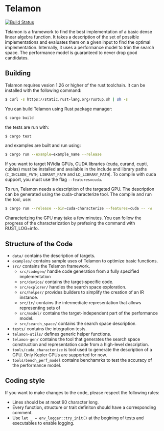 # Telamon

[![Build Status](https://travis-ci.org/ulysseB/telamon.svg?branch=master)](https://travis-ci.org/ulysseB/telamon)

Telamon is a framework to find the best implementation of a basic dense linear
algebra function. It takes a description of the set of possible implementations
and evaluates them on a given input to find the optimal implementation.
Internally, it uses a performance model to trim the search space. The
performance model is guaranteed to never drop good candidates.

## Building

Telamon requires vesion 1.26 or higher of the rust toolchain. It can be installed with the
following command:

```bash
$ curl -s https://static.rust-lang.org/rustup.sh | sh -s
```

You can build Telamon using Rust package manager:

```bash
$ cargo build
```
the tests are run with:
```c
$ cargo test
```
and examples are built and run using:
```bash
$ cargo run --example=example_name --release
```

If you want to target NVidia GPUs, CUDA libraries (cuda, curand, cupti, cublas) must be
installed and available in the include and library paths (`C_INCLUDE_PATH`, `LIBRARY_PATH`
and `LD_LIBRARY_PATH`). To compile with cuda support, you must use the flag
`--features=cuda`.

To run, Telamon needs a description of the targeted GPU. The description can be generated
using the cuda-characterize tool. The compile and run the tool, use:
```bash
$ cargo run --release --bin=cuda-characterize --features=cuda -- -w
```
Characterizing the GPU may take a few minutes. You can follow the progress of
the characterization by prefexing the command with RUST_LOG=info.

## Structure of the Code

* `data/` contains the description of targets.
* `examples/` contains sample uses of Telamon to optimize basic functions.
* `src/` contains the Telamon framework.
  * `src/codegen/` handle code generation from a fully specified implementation
  * `src/device/` contains the target-specific code.
  * `src/explorer/` handles the search space exploration.
  * `src/helper/` provides builders to simplify the creation of an IR instance.
  * `src/ir/` contains the intermediate representation that allows representing sets of
  * `src/model/` contains the target-independent part of the performance model.
  * `src/search_space/` contains the search space description.
* `tests/` contains the integration tests.
* `telamon-utils/` defines generic helper functions.
* `telamon-gen/` contains the tool that generates the search space construction and
    representation code from a high-level description.
* `tools/cuda_characterize` is tool used to generate the description of a GPU. Only Kepler
  GPUs are supported for now.
* `tools/bench_perf_model` contains benchamrks to test the accuracy of the performance
  model.

## Coding style

If you want to make changes to the code, please respect the following rules:
* Lines should be at most 90 character long.
* Every function, structure or trait definiton should have a corresponding comment.
* Use `let _ = env_logger::try_init()` at the begining of tests and executables to enable
  logging.
